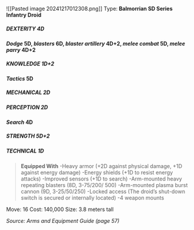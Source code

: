 ![[Pasted image 20241217012308.png]]
Type: **Balmorrian SD Series Infantry Droid**
##### DEXTERITY 4D
***Dodge* 5D, *blasters* 6D, *blaster artillery* 4D+2, *melee combat* 5D, *melee parry* 4D+2**
##### KNOWLEDGE 1D+2
***Tactics* 5D**
##### MECHANICAL 2D
##### PERCEPTION 2D
***Search* 4D**
##### STRENGTH 5D+2
##### TECHNICAL 1D

> **Equipped With**
> -Heavy armor (+2D against physical damage, +1D against energy damage)
> -Energy shields (+1D to resist energy attacks)
> -Improved sensors (+1D to search)
> -Arm-mounted heavy repeating blasters (8D, 3-75/200/ 500)
> -Arm-mounted plasma burst cannon (9D, 3-25/50/250)
> -Locked access (The droid’s shut-down switch is secured or internally located)
> -4 weapon mounts

Move: 16
Cost: 140,000
Size: 3.8 meters tall

*Source: Arms and Equipment Guide (page 57)*